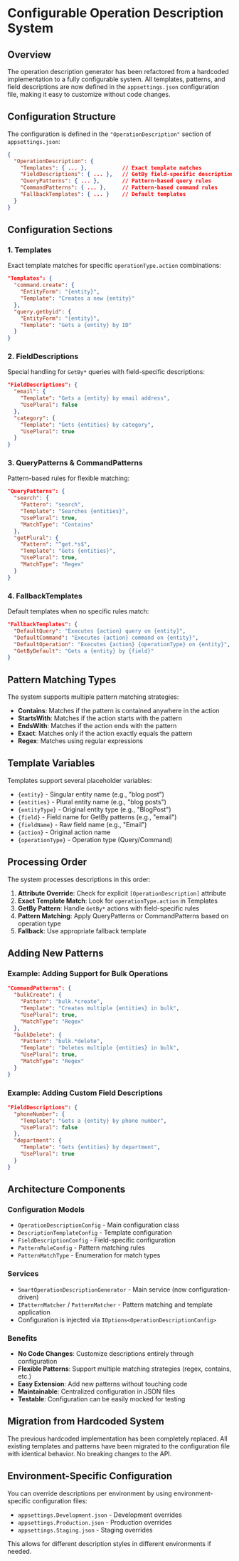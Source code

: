 # Configurable Operation Description System

## Overview

The operation description generator has been refactored from a hardcoded implementation to a fully configurable system. All templates, patterns, and field descriptions are now defined in the `appsettings.json` configuration file, making it easy to customize without code changes.

## Configuration Structure

The configuration is defined in the `"OperationDescription"` section of `appsettings.json`:

```json
{
  "OperationDescription": {
    "Templates": { ... },           // Exact template matches
    "FieldDescriptions": { ... },   // GetBy field-specific descriptions  
    "QueryPatterns": { ... },       // Pattern-based query rules
    "CommandPatterns": { ... },     // Pattern-based command rules
    "FallbackTemplates": { ... }    // Default templates
  }
}
```

## Configuration Sections

### 1. Templates
Exact template matches for specific `operationType.action` combinations:

```json
"Templates": {
  "command.create": {
    "EntityForm": "{entity}",
    "Template": "Creates a new {entity}"
  },
  "query.getbyid": {
    "EntityForm": "{entity}",
    "Template": "Gets a {entity} by ID"
  }
}
```

### 2. FieldDescriptions
Special handling for `GetBy*` queries with field-specific descriptions:

```json
"FieldDescriptions": {
  "email": {
    "Template": "Gets a {entity} by email address",
    "UsePlural": false
  },
  "category": {
    "Template": "Gets {entities} by category", 
    "UsePlural": true
  }
}
```

### 3. QueryPatterns & CommandPatterns
Pattern-based rules for flexible matching:

```json
"QueryPatterns": {
  "search": {
    "Pattern": "search",
    "Template": "Searches {entities}",
    "UsePlural": true,
    "MatchType": "Contains"
  },
  "getPlural": {
    "Pattern": "^get.*s$",
    "Template": "Gets {entities}",
    "UsePlural": true,
    "MatchType": "Regex"
  }
}
```

### 4. FallbackTemplates
Default templates when no specific rules match:

```json
"FallbackTemplates": {
  "DefaultQuery": "Executes {action} query on {entity}",
  "DefaultCommand": "Executes {action} command on {entity}",
  "DefaultOperation": "Executes {action} {operationType} on {entity}",
  "GetByDefault": "Gets a {entity} by {field}"
}
```

## Pattern Matching Types

The system supports multiple pattern matching strategies:

- **Contains**: Matches if the pattern is contained anywhere in the action
- **StartsWith**: Matches if the action starts with the pattern
- **EndsWith**: Matches if the action ends with the pattern
- **Exact**: Matches only if the action exactly equals the pattern
- **Regex**: Matches using regular expressions

## Template Variables

Templates support several placeholder variables:

- `{entity}` - Singular entity name (e.g., "blog post")
- `{entities}` - Plural entity name (e.g., "blog posts")
- `{entityType}` - Original entity type (e.g., "BlogPost")
- `{field}` - Field name for GetBy patterns (e.g., "email")
- `{fieldName}` - Raw field name (e.g., "Email")
- `{action}` - Original action name
- `{operationType}` - Operation type (Query/Command)

## Processing Order

The system processes descriptions in this order:

1. **Attribute Override**: Check for explicit `[OperationDescription]` attribute
2. **Exact Template Match**: Look for `operationType.action` in Templates
3. **GetBy Pattern**: Handle `GetBy*` actions with field-specific rules
4. **Pattern Matching**: Apply QueryPatterns or CommandPatterns based on operation type
5. **Fallback**: Use appropriate fallback template

## Adding New Patterns

### Example: Adding Support for Bulk Operations

```json
"CommandPatterns": {
  "bulkCreate": {
    "Pattern": "bulk.*create",
    "Template": "Creates multiple {entities} in bulk",
    "UsePlural": true,
    "MatchType": "Regex"
  },
  "bulkDelete": {
    "Pattern": "bulk.*delete",
    "Template": "Deletes multiple {entities} in bulk", 
    "UsePlural": true,
    "MatchType": "Regex"
  }
}
```

### Example: Adding Custom Field Descriptions

```json
"FieldDescriptions": {
  "phoneNumber": {
    "Template": "Gets a {entity} by phone number",
    "UsePlural": false
  },
  "department": {
    "Template": "Gets {entities} by department",
    "UsePlural": true
  }
}
```

## Architecture Components

### Configuration Models
- `OperationDescriptionConfig` - Main configuration class
- `DescriptionTemplateConfig` - Template configuration
- `FieldDescriptionConfig` - Field-specific configuration
- `PatternRuleConfig` - Pattern matching rules
- `PatternMatchType` - Enumeration for match types

### Services
- `SmartOperationDescriptionGenerator` - Main service (now configuration-driven)
- `IPatternMatcher` / `PatternMatcher` - Pattern matching and template application
- Configuration is injected via `IOptions<OperationDescriptionConfig>`

### Benefits
- **No Code Changes**: Customize descriptions entirely through configuration
- **Flexible Patterns**: Support multiple matching strategies (regex, contains, etc.)
- **Easy Extension**: Add new patterns without touching code
- **Maintainable**: Centralized configuration in JSON files
- **Testable**: Configuration can be easily mocked for testing

## Migration from Hardcoded System

The previous hardcoded implementation has been completely replaced. All existing templates and patterns have been migrated to the configuration file with identical behavior. No breaking changes to the API.

## Environment-Specific Configuration

You can override descriptions per environment by using environment-specific configuration files:

- `appsettings.Development.json` - Development overrides
- `appsettings.Production.json` - Production overrides
- `appsettings.Staging.json` - Staging overrides

This allows for different description styles in different environments if needed.